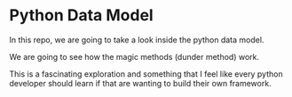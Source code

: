 # Python Data Model

In this repo, we are going to take a look inside the python data model.

We are going to see how the magic methods (dunder method) work.

This is a fascinating exploration and something that I feel like every python developer should learn
if that are wanting to build their own framework.